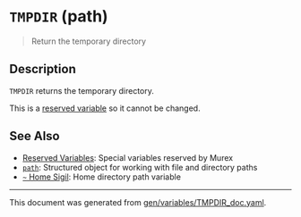 # `TMPDIR` (path)

> Return the temporary directory

## Description

`TMPDIR` returns the temporary directory.

This is a [reserved variable](/docs/user-guide/reserved-vars.md) so it cannot be changed.

## See Also

* [Reserved Variables](../user-guide/reserved-vars.md):
  Special variables reserved by Murex
* [`path`](../types/path.md):
  Structured object for working with file and directory paths
* [`~` Home Sigil](../parser/tilde.md):
  Home directory path variable

<hr/>

This document was generated from [gen/variables/TMPDIR_doc.yaml](https://github.com/lmorg/murex/blob/master/gen/variables/TMPDIR_doc.yaml).